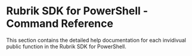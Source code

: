 # Rubrik SDK for PowerShell - Command Reference

This section contains the detailed help documentation for each invidivual public function in the Rubrik SDK for PowerShell.
